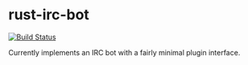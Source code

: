 rust-irc-bot
============

[![Build Status](https://travis-ci.org/infinityb/rust-irc-bot.svg?branch=master)](https://travis-ci.org/infinityb/rust-irc-bot)

Currently implements an IRC bot with a fairly minimal plugin interface.

